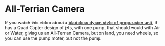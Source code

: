 # All-Terrian Camera

If you watch this video about a [bladeless dyson style of propulusion unit](https://www.youtube.com/watch?v=f2UCK3pCFjk), 
if has a Quad Copter design of jets, with one pump, that should would with Air or Water,
giving us an All-Terrian Camera, but on land, you need wheels, so you can use the pump moter,
but not the pump.
